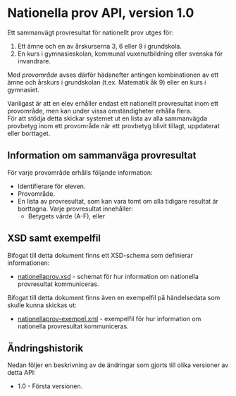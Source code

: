 Nationella prov API, version 1.0
================================
Ett sammanvägt provresultat för nationellt prov utges för:

1. Ett ämne och en av årskurserna 3, 6 eller 9 i grundskola.
2. En kurs i gymnasieskolan, kommunal vuxenutbildning eller svenska för invandrare.

Med _provområde_ avses därför hädanefter antingen kombinationen av ett ämne och årskurs i grundskolan (t.ex. Matematik åk 9) eller en kurs i gymnasiet.

Vanligast är att en elev erhåller endast ett nationellt provresultat inom ett provområde, men kan under vissa omständigheter erhålla flera.  
För att stödja detta skickar systemet ut en lista av alla sammanvägda provbetyg inom ett provområde när ett provbetyg blivit tillagt, uppdaterat eller borttaget.

Information om sammanväga provresultat
--------------------------------------
För varje provområde erhålls följande information:

- Identifierare för eleven.
- Provområde.
- En lista av provresultat, som kan vara tomt om alla tidigare resultat är borttagna. Varje provresultat innehåller:
	- Betygets värde (A-F), eller 

XSD samt exempelfil
-------------------
Bifogat till detta dokument finns ett XSD-schema som definierar informationen:
- [nationellaprov.xsd](nationellaprov.xsd) - schemat för hur information om nationella provresultat kommuniceras.

Bifogat till detta dokument finns även en exempelfil på händelsedata som skulle kunna skickas ut:
- [nationellaprov-exempel.xml](nationellaprov-exempel.xml) - exempelfil för hur information om nationella provresultat kommuniceras.

Ändringshistorik
----------------
Nedan följer en beskrivning av de ändringar som gjorts till olika versioner av detta API:
- 1.0 - Första versionen.

